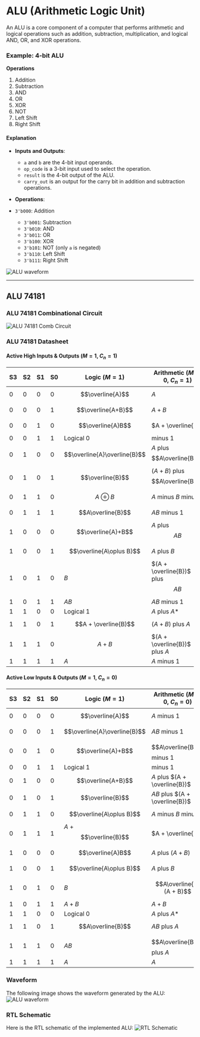 
# ALU (Arithmetic Logic Unit)
An ALU is a core component of a computer that performs arithmetic and logical operations such as addition, subtraction, multiplication, and logical AND, OR, and XOR operations.

### Example: 4-bit ALU
**Operations**
1. Addition
2. Subtraction
3. AND
4. OR
5. XOR
6. NOT
7. Left Shift
8. Right Shift

#### Explanation
- **Inputs and Outputs**:
    - `a` and `b` are the 4-bit input operands.
    - `op_code` is a 3-bit input used to select the operation.
    - `result` is the 4-bit output of the ALU.
    - `carry_out` is an output for the carry bit in addition and subtraction operations.

- **Operations**:
   

 - `3'b000`: Addition
    - `3'b001`: Subtraction
    - `3'b010`: AND
    - `3'b011`: OR
    - `3'b100`: XOR
    - `3'b101`: NOT (only `a` is negated)
    - `3'b110`: Left Shift
    - `3'b111`: Right Shift

![ALU waveform](https://velog.velcdn.com/images/foodinsect/post/65a9439c-a91c-4576-ae6d-08b813cd70aa/image.png)

---

## ALU 74181

### ALU 74181 Combinational Circuit
![ALU 74181 Comb Circuit](https://velog.velcdn.com/images/foodinsect/post/530b6b0d-8762-4d80-b5bb-25ac2bcdf04c/image.png)

### ALU 74181 Datasheet

#### Active High Inputs & Outputs ($M = 1$, $C_n = 1$)

| S3 | S2 | S1 | S0 | Logic ($M = 1$)       | Arithmetic ($M = 0$, $C_n = 1$)  |
|----|----|----|----|---------------------|------------------------------|
| 0  | 0  | 0  | 0  | $$\overline{A}$$    | $A$                            |
| 0  | 0  | 0  | 1  | $$\overline{A+B}$$  | $A + B$                        |
| 0  | 0  | 1  | 0  | $$\overline{A}B$$   | $A + \overline{B}$         |
| 0  | 0  | 1  | 1  | Logical $0$           | minus $1$                      |
| 0  | 1  | 0  | 0  | $$\overline{A}\overline{B}$$ | $A$ plus $$A\overline{B}$$ |
| 0  | 1  | 0  | 1  | $$\overline{B}$$    | $(A + B)$ plus $$A\overline{B}$$ |
| 0  | 1  | 1  | 0  | $$A\oplus B$$       | $A$ minus $B$ minus $1$            |
| 0  | 1  | 1  | 1  | $$A\overline{B}$$             | $AB$ minus $1$                   |
| 1  | 0  | 0  | 0  | $$\overline{A}+B$$  | $A$ plus $$AB$$     |
| 1  | 0  | 0  | 1  | $$\overline{A\oplus B}$$ | $A$ plus $B$                |
| 1  | 0  | 1  | 0  | $B$                   | $(A + \overline{B})$ plus $$AB$$ |
| 1  | 0  | 1  | 1  | $AB$                  | $AB$ minus $1$                   |
| 1  | 1  | 0  | 0  | Logical $1$           | $A$ plus $A*$                    |
| 1  | 1  | 0  | 1  | $$A + \overline{B}$$ | $(A + B)$ plus $A$              |
| 1  | 1  | 1  | 0  | $$A + B$$               | $(A + \overline{B})$ plus $A$ |
| 1  | 1  | 1  | 1  | $A$                   | $A$ minus $1$                    |

#### Active Low Inputs & Outputs ($M = 1$, $C_n = 0$)

| S3 | S2 | S1 | S0 | Logic ($M = 1$)       | Arithmetic ($M = 0$, $C_n = 0$)  |
|----|----|----|----|---------------------|------------------------------|
| 0  | 0  | 0  | 0  | $$\overline{A}$$    | $A$ minus $1$                    |
| 0  | 0  | 0  | 1  | $$\overline{A}\overline{B}$$ | $AB$ minus $1$          |
| 0  | 0  | 1  | 0  | $$\overline{A}+B$$  | $$A\overline{B}$$ minus $1$    |
| 0  | 0  | 1  | 1  | Logical $1$           | minus $1$                      |
| 0  | 1  | 0  | 0  | $$\overline{A+B}$$  | $A$ plus $(A + \overline{B})$ |
| 0  | 1  | 0  | 1  | $$\overline{B}$$    | $AB$ plus $(A + \overline{B})$ |
| 0  | 1  | 1  | 0  | $$\overline{A\oplus B}$$ | $A$ minus $B$ minus $1$       |
| 0  | 1  | 1  | 1  | $A$ + $$\overline{B}$$ | $A + \overline{B}$        |
| 1  | 0  | 0  | 0  | $$\overline{A}B$$   | $A$ plus $(A + B)$               |
| 1  | 0  | 0  | 1  | $$\overline{A\oplus B}$$ | $A$ plus $B$                |
| 1  | 0  | 1  | 0  | $B$                   | $$A\overline{B} (A + B)$$             |
| 1  | 0  | 1  | 1  | $A + B$               | $A + B$                        |
| 1  | 1  | 0  | 0  | Logical $0$           | $A$ plus $A*$                    |
| 1  | 1  | 0  | 1  | $$A\overline{B}$$             | $AB$ plus $A$                    |
| 1  | 1  | 1  | 0  | $AB$                  | $$A\overline{B}$$ plus $A$               |
| 1  | 1  | 1  | 1  | $A$                   | $A$                            |

### Waveform
The following image shows the waveform generated by the ALU:
![ALU waveform](https://velog.velcdn.com/images/foodinsect/post/3d0e8323-fccd-4907-9b58-8eac8df04e7d/image.png)

### RTL Schematic
Here is the RTL schematic of the implemented ALU:
![RTL Schematic](https://velog.velcdn.com/images/foodinsect/post/92ffbdc2-c18e-4e63-8ac1-18e6eb2697b2/image.png)

